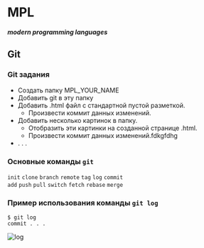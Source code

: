 # MPL
**_modern programming languages_**

## Git 

### Git задания
* Создать папку MPL_YOUR_NAME
* Добавить git в эту папку
* Добавить .html файл с стандартной пустой разметкой.
  * Произвести коммит данных изменений.
* Добавить несколько картинок в папку.
  * Отобразить эти картинки на созданной странице .html.
  * Произвести коммит данных изменений.fdkgfdhg
* . . .

### Основные команды `git` 

`init` `clone` `branch` `remote` `tag` `log` `commit` <br>
`add` `push` `pull` `switch` `fetch` `rebase` `merge` 

### Пример использования команды `git log`
```console
$ git log
commit . . .
```
![log](https://i.ibb.co/tHqRn65/image-2021-12-08-08-41-30.png "git log")

